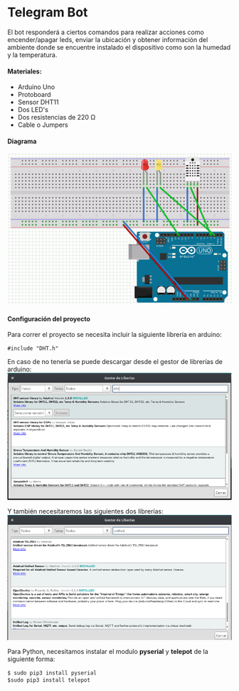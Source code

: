 # Telegram Bot

El bot responderá a ciertos comandos para realizar acciones como encender/apagar leds, enviar la ubicación y obtener información del ambiente donde se encuentre instalado el dispositivo como son la humedad y la temperatura.

#### Materiales:
- Arduino Uno
- Protoboard
- Sensor DHT11
- Dos LED's
- Dos resistencias de 220 Ω
- Cable o Jumpers
#### Diagrama
![Diagrama](https://github.com/kubos777/alarmaBot/blob/master/alambrado.png)

#### Configuración del proyecto
Para correr el proyecto se necesita incluir la siguiente librería en arduino: 
```
#include "DHT.h"
```
En caso de no tenerla se puede descargar desde el gestor de librerías de arduino:
![DHT](https://github.com/kubos777/alarmaBot/blob/master/dht.png)

Y también necesitaremos las siguientes dos librerías:
![Unified](https://github.com/kubos777/alarmaBot/blob/master/unified.png)

Para Python, necesitamos instalar el modulo **pyserial** y **telepot** de la siguiente forma:
```
$ sudo pip3 install pyserial
$sudo pip3 install telepot
```